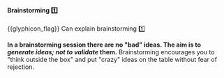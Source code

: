 <div id="title">

#### Brainstorming :one:

</div>

<span id="prereqs"></span>

<span id="outcomes">{{glyphicon_flag}} Can explain brainstorming :one:</span>

<div id="body">

<tip-box type="definition">
<include src="../../common/definitions.md#def-brainstorming" />
</tip-box>

**In a brainstorming session there are no "bad" ideas. The aim is to _generate ideas; not to validate_ them.** Brainstorming encourages you to "think outside the box" and put "crazy" ideas on the table without fear of rejection.

</div>

<div id="extras">

<include src="exercises.md" />

</div>